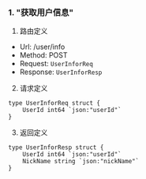 
### 1. "获取用户信息"

1. 路由定义

- Url: /user/info
- Method: POST
- Request: `UserInforReq`
- Response: `UserInforResp`

2. 请求定义


```golang
type UserInforReq struct {
	UserId int64 `json:"userId"`
}
```


3. 返回定义

```golang
type UserInforResp struct {
	UserId int64 `json:"userId"`
	NickName string `json:"nickName"`
}
```
  

